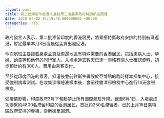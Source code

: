 ```yaml
---
layout: post
title: 第二批滯留印度港人最快周三凌晨乘政府特別航班回港
date: 2020-06-02 15:19:48.000000000 +08:00
categories: rss
---
```


政府發言人表示，第二批滯留印度的香港居民，將乘搭特區政府安排的特別航班返港，暫定最早本月3日凌晨從孟買出發回港。

今次航班主要接載身處孟買及周邊地區有特殊需要的香港居民，包括患病人士、孕婦、幼童等和他們的同行家人。入境處過去數天已逐一聯絡有關人士確認資料，初步預計約有300人，費用由乘客支付。
 
至於從印度回港的乘客，抵港後會前往衞生署設於亞博館的臨時樣本採集中心，接受強制病毒測試。在收集深喉唾液樣本後，會前往駿洋邨檢疫中心進行14天強制檢疫。
 
受疫情影響，印度政府3月下旬起禁止所有國際航班升降。截至6月1日，入境處成功聯繫約4800名滯留印度的香港居民。首批約250名滯留者，已於上月18日乘特區政府安排的專機，從新德里回港。
